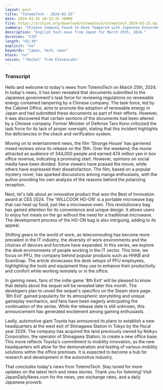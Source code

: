 ```yaml
---
layout: post
title: "TotemoTech - 2024-03-25"
date: 2024-03-25 10:33:25 +0900
file: https://archive.org/download/totemotech/totemotech_2024-03-25.mp3
summary: "Chinese Company Found to Have Tampered with Japanese Government's Renewable Energy Task Force Documents, and Controversy Surrounds the Film 'Strange House', & more…"
description: "English tech news from Japan for March 25th, 2024."
duration: "219"
length: "03:39"
explicit: "no"
keywords: "japan, tech, news"
block: "no"
voices: "'Rachel' from ElevenLabs"
---
```


### Transcript

Hello and welcome to today's news from TotemoTech on March 25th, 2024. In today's news, it has been revealed that documents submitted to the Japanese government's task force for reviewing regulations on renewable energy contained tampering by a Chinese company. The task force, led by the Cabinet Office, aims to promote the adoption of renewable energy in Japan and had submitted these documents as part of their efforts. However, it was discovered that certain sections of the documents had been altered by a Chinese company. Former Minister of Defense Taro Kono criticized the task force for its lack of proper oversight, stating that this incident highlights the deficiencies in the check and verification system.

Moving on to entertainment news, the film 'Strange House' has garnered mixed reviews since its release on the 15th. Over the weekend, the movie attracted an audience of 344,000 people and earned 474 million yen in box office revenue, indicating a promising start. However, opinions on social media have been divided. Some viewers have praised the movie, while others have expressed their dissatisfaction. The film, based on a popular mystery novel, has sparked discussions among manga enthusiasts, with the author providing his own analysis of the reasons behind the polarizing reception.

Next, let's talk about an innovative product that won the Best of Innovation award at CES 2024. The 'WILLCOOK HO-ON' is a portable microwave bag that can heat up food, just like a microwave oven. This revolutionary bag has gained attention for its convenience and unique design. It allows users to enjoy hot meals on the go without the need for a traditional microwave. The development process of the HO-ON bag is also intriguing, adding to its appeal.

Shifting gears to the world of work, as telecommuting has become more prevalent in the IT industry, the diversity of work environments and the choices of devices and furniture have expanded. In this series, we explore the desk environments of people working in the IT sector. This time, we focus on PFU, the company behind popular products such as HHKB and ScanSnap. The article showcases the desk setups of PFU employees, highlighting the tools and equipment they use to enhance their productivity and comfort while working remotely or in the office.

In gaming news, fans of the indie game '8th Exit' will be pleased to know that details about the sequel will be revealed later this month. The developers plan to unveil the sequel's specifics on the Steam store page. '8th Exit' gained popularity for its atmospheric storytelling and unique gameplay mechanics, and fans have been eagerly anticipating the continuation of the series. While the release date is still unknown, this announcement has generated excitement among gaming enthusiasts.

Lastly, automotive giant Toyota has announced its plans to establish a new headquarters at the west exit of Shinagawa Station in Tokyo by the fiscal year 2029. The company has acquired the land previously owned by Keikyu Corporation, the operator of Shinagawa Station, to create a new office base. This move reflects Toyota's commitment to mobility innovation, as the new headquarters will allow for the demonstration and testing of various mobility solutions within the office premises. It is expected to become a hub for research and development in the automotive industry.

That concludes today's news from TotemoTech. Stay tuned for more updates on the latest tech and news stories. Thank you for listening!   Visit JapanDailyNews.com for the news, yen exchange rates, and a daily Japanese proverb.
